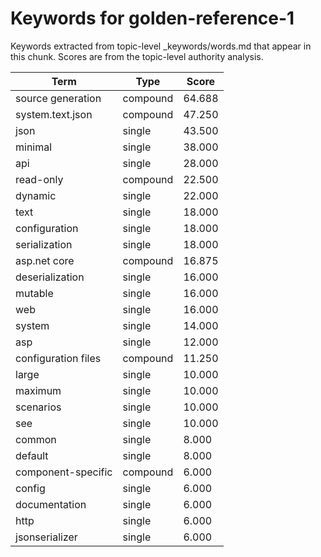 # Keywords for golden-reference-1

Keywords extracted from topic-level _keywords/words.md that appear in this chunk.
Scores are from the topic-level authority analysis.

| Term | Type | Score |
|------|------|-------|
| source generation | compound | 64.688 |
| system.text.json | compound | 47.250 |
| json | single | 43.500 |
| minimal | single | 38.000 |
| api | single | 28.000 |
| read-only | compound | 22.500 |
| dynamic | single | 22.000 |
| text | single | 18.000 |
| configuration | single | 18.000 |
| serialization | single | 18.000 |
| asp.net core | compound | 16.875 |
| deserialization | single | 16.000 |
| mutable | single | 16.000 |
| web | single | 16.000 |
| system | single | 14.000 |
| asp | single | 12.000 |
| configuration files | compound | 11.250 |
| large | single | 10.000 |
| maximum | single | 10.000 |
| scenarios | single | 10.000 |
| see | single | 10.000 |
| common | single | 8.000 |
| default | single | 8.000 |
| component-specific | compound | 6.000 |
| config | single | 6.000 |
| documentation | single | 6.000 |
| http | single | 6.000 |
| jsonserializer | single | 6.000 |
